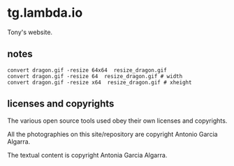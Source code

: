 
# tg.lambda.io

Tony's website.


## notes

```
convert dragon.gif -resize 64x64  resize_dragon.gif
convert dragon.gif -resize 64  resize_dragon.gif # width
convert dragon.gif -resize x64  resize_dragon.gif # xheight
```

## licenses and copyrights

The various open source tools used obey their own licenses and copyrights.

All the photographies on this site/repository are copyright Antonio Garcia Algarra.

The textual content is copyright Antonia Garcia Algarra.

